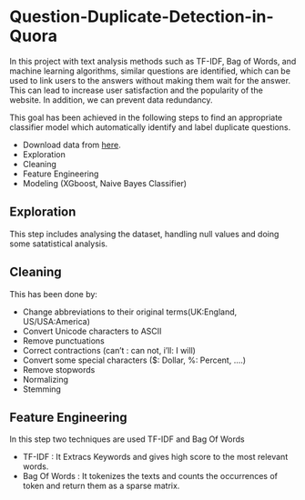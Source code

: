 # Question-Duplicate-Detection-in-Quora
In this project with text analysis methods such as TF-IDF, Bag of Words, and machine learning algorithms, similar questions are identified, which can be used to link users to the answers without making them wait for the answer. This can lead to increase user satisfaction and the popularity of the website. In addition, we can prevent data redundancy.         

This goal has been achieved in the following steps to find an appropriate classifier model which automatically identify and label duplicate questions. 
- Download data from [here](https://drive.google.com/file/d/19iWVGLBi7edqybybam56bt2Zy7vpf1Xc/view?usp=sharing).
- Exploration
- Cleaning
- Feature Engineering
- Modeling (XGboost, Naive Bayes Classifier)     

## Exploration
This step includes analysing the dataset, handling null values and doing some satatistical analysis. 

## Cleaning
This has been done by: 
- Change abbreviations to their original terms(UK:England, US/USA:America)
- Convert Unicode characters to ASCII
- Remove punctuations 
- Correct contractions (can’t : can not, i’ll: I will)
- Convert some special characters ($: Dollar, %: Percent, ….)
- Remove stopwords 
- Normalizing
- Stemming

## Feature Engineering
 In this step two techniques are used TF-IDF and Bag Of Words
 - TF-IDF : It Extracs Keywords and gives high score to the most relevant words.       
 - Bag Of Words : It tokenizes the texts and counts the occurrences of token and return them as a sparse matrix.







